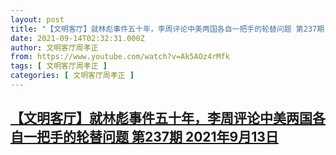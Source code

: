 ```yaml
---
layout: post
title: "【文明客厅】就林彪事件五十年，李周评论中美两国各自一把手的轮替问题 第237期 2021年9月13日"
date: 2021-09-14T02:32:31.000Z
author: 文明客厅周孝正
from: https://www.youtube.com/watch?v=Ak5AOz4rMfk
tags: [ 文明客厅周孝正 ]
categories: [ 文明客厅周孝正 ]
---
```

<!--1631586751000-->
[【文明客厅】就林彪事件五十年，李周评论中美两国各自一把手的轮替问题 第237期 2021年9月13日](https://www.youtube.com/watch?v=Ak5AOz4rMfk)
------

<div>

</div>
